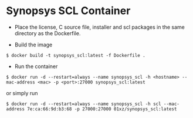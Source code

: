 # Synopsys SCL Container

- Place the license, C source file, installer and scl packages in the same directory as the Dockerfile.

- Build the image

```shell
$ docker build -t synopsys_scl:latest -f Dockerfile .
```

- Run the container

```shell
$ docker run -d --restart=always --name synopsys_scl -h <hostname> --mac-address <mac> -p <port>:27000 synopsys_scl:latest
```

or simply run

```shell
$ docker run -d --restart=always --name synopsys_scl -h scl --mac-address 7e:ca:66:9d:b3:68 -p 27000:27000 01xz/synopsys_scl:latest
```
